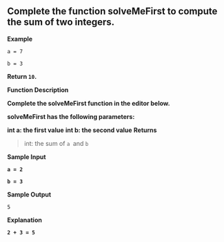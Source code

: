 ## Complete the function solveMeFirst to compute the sum of two integers.

**Example**

`a = 7`

`b = 3`

**Return `10`.**

**Function Description**

**Complete the solveMeFirst function in the editor below.**

**solveMeFirst has the following parameters:**

**int a: the first value**
**int b: the second value**
**Returns**

> int: the sum of `a `and `b`

**Sample Input**

**`a = 2`**

**`b = 3`**

**Sample Output**

`5`

**Explanation**

**`2 + 3 = 5`**
